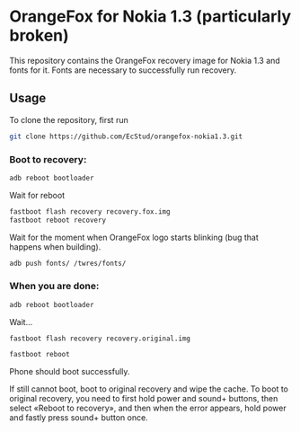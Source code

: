 # OrangeFox for Nokia 1.3 (particularly broken)

This repository contains the OrangeFox recovery image for Nokia 1.3 and fonts for it. Fonts are necessary to successfully run recovery.

## Usage

To clone the repository, first run

```sh
git clone https://github.com/EcStud/orangefox-nokia1.3.git
```

### Boot to recovery:

```sh
adb reboot bootloader
```
Wait for reboot
```sh
fastboot flash recovery recovery.fox.img
fastboot reboot recovery
```
Wait for the moment when OrangeFox logo starts blinking (bug that happens when building).
```sh
adb push fonts/ /twres/fonts/
```

### When you are done:

```sh
adb reboot bootloader
```
Wait...
```sh
fastboot flash recovery recovery.original.img

fastboot reboot
```
Phone should boot successfully.

If still cannot boot, boot to original recovery and wipe the cache. To boot to original recovery, you need to first hold power and sound+ buttons, then select «Reboot to recovery», and then when the error appears, hold power and fastly press sound+ button once.
